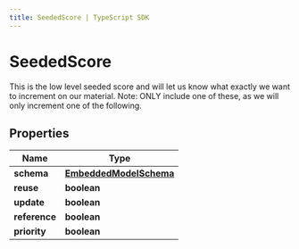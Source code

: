 ```yaml
---
title: SeededScore | TypeScript SDK
---
```



# SeededScore

This is the low level seeded score and will let us know what exactly we want to increment on our material.  Note: ONLY include one of these, as we will only increment one of the following.

## Properties

Name | Type
------------ | -------------
**schema** | [**EmbeddedModelSchema**](EmbeddedModelSchema)
**reuse** | **boolean**
**update** | **boolean**
**reference** | **boolean**
**priority** | **boolean**


